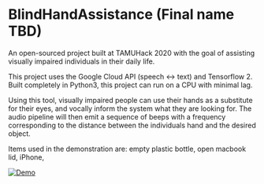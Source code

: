# BlindHandAssistance (Final name TBD)
An open-sourced project built at TAMUHack 2020 with the goal of assisting visually impaired individuals in their daily life. 

This project uses the Google Cloud API (speech <-> text) and Tensorflow 2. Built completely in Python3, this project can run on a CPU with minimal lag. 

Using this tool, visually impaired people can use their hands as a substitute for their eyes, and vocally inform the system what they are looking for. The audio pipeline will then emit a sequence of beeps with a frequency corresponding to the distance between the individuals hand and the desired object.


Items used in the demonstration are: empty plastic bottle, open macbook lid, iPhone, 

[![Demo](https://img.youtube.com/vi/kYM6hiMoBj0/0.jpg)](https://www.youtube.com/watch?v=kYM6hiMoBj0)
